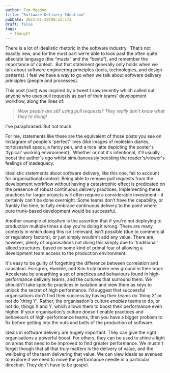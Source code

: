 ```yaml
---
author: Tom Meadon
title: "Software Delivery Idealism"
pubDate: 2023-01-29T08:12:17Z
draft: false
tags:
  - thought
---
```


There is a lot of idealistic rhetoric in the software industry.  That’s not exactly new, and for the most part we’re able to look past the often quite absolute language (the “musts” and the “bests”), and remember the importance of context.  But that statement generally only holds when we talk about software engineering principles (tools, technologies, and design patterns). I feel we have a way to go when we talk about software delivery principles (people and processes).

This post (rant) was inspired by a tweet I saw recently which called out anyone who uses pull requests as part of their teams' development workflow, along the lines of:

> _Wow people are still using pull requests? They really don't know what they're doing!_

I've paraphrased. But not much.

For me, statements like these are the equivalent of those posts you see on Instagram of people's 'perfect' lives (like images of moleskin diaries, tortoiseshell specs, a fancy pen, and a nice latte depicting the poster's 'typical' working environment).  Whether or not it's intentional, it'll usually boost the author's ego whilst simultaneously boosting the reader's/viewer's feelings of inadequacy.

Idealistic statements about software delivery, like this one, fail to account for organisational context. Being able to remove pull requests from the development workflow without having a catastrophic effect is predicated on the presence of robust continuous delivery practices. Implementing these practices for larger projects will often require a considerable investment - it certainly can't be done overnight. Some teams don’t have the capability, or frankly the time, to fully embrace continuous delivery to the point where pure trunk-based development would be successful.

Another example of idealism is the assertion that if you're not deploying to production multiple times a day you're doing it wrong. There are many contexts in which doing this isn't relevant, isn't possible (due to commercial or regulatory factors), or just simply wouldn't add any value. There are, however, plenty of organisations not doing this simply due to 'traditional' siloed structures, based on some kind of primal fear of allowing a development team access to the production environment.

It's easy to be guilty of forgetting the difference between correlation and causation. Forsgren, Humble, and Kim truly broke new ground in their book Accelerate by unearthing a set of practices and behaviours found in high-performance delivery teams, and the cultures that surround them. We shouldn't take specific practices in isolation and view them as keys to unlock the secret of high performance. I'd suggest that successful organisations don't find their success by having their teams do 'thing X' or not do 'thing Y'. Rather, the organisation's culture _enables_ teams to do, or not do, things X and Y, which allows them to boost their performance even higher. If your organisation's culture doesn't enable practices and behaviours of high-performance teams, then you have a bigger problem to fix before getting into the nuts and bolts of the production of software.

Ideals in software delivery are hugely important. They can give the right organisations a powerful boost. For others, they can be used to shine a light on areas that need to be improved to find greater performance. We mustn't forget though that all that truly matters is the delivery of value, and the wellbeing of the team delivering that value. We can view ideals as avenues to explore if we need to move the performance needle in a particular direction. They don't have to be gospel.
